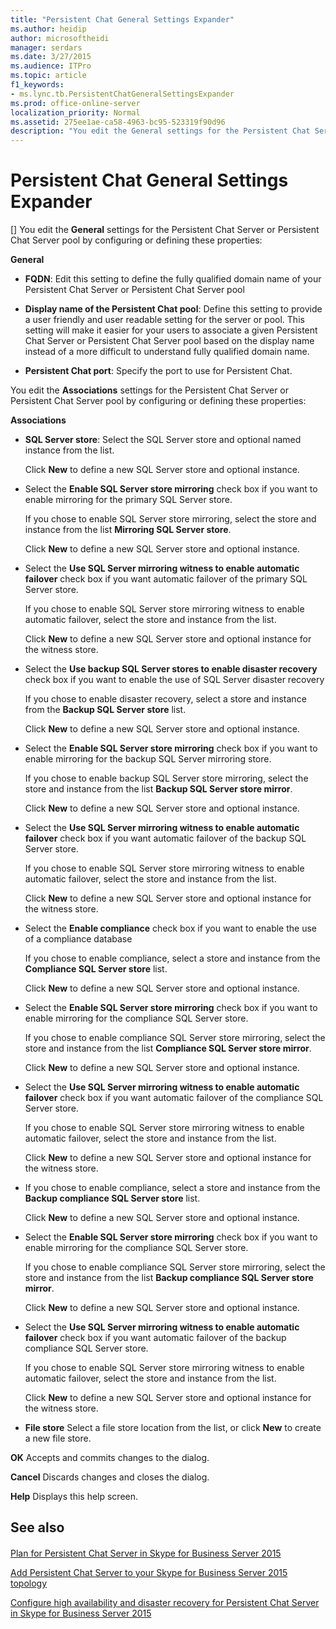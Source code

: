 ```yaml
---
title: "Persistent Chat General Settings Expander"
ms.author: heidip
author: microsoftheidi
manager: serdars
ms.date: 3/27/2015
ms.audience: ITPro
ms.topic: article
f1_keywords:
- ms.lync.tb.PersistentChatGeneralSettingsExpander
ms.prod: office-online-server
localization_priority: Normal
ms.assetid: 275ee1ae-ca58-4963-bc95-523319f90d96
description: "You edit the General settings for the Persistent Chat Server or Persistent Chat Server pool by configuring or defining these properties:"
---
```


# Persistent Chat General Settings Expander
[]
You edit the **General** settings for the Persistent Chat Server or Persistent Chat Server pool by configuring or defining these properties:
  
 **General**
  
- **FQDN**: Edit this setting to define the fully qualified domain name of your Persistent Chat Server or Persistent Chat Server pool
    
- **Display name of the Persistent Chat pool**: Define this setting to provide a user friendly and user readable setting for the server or pool. This setting will make it easier for your users to associate a given Persistent Chat Server or Persistent Chat Server pool based on the display name instead of a more difficult to understand fully qualified domain name.
    
- **Persistent Chat port**: Specify the port to use for Persistent Chat.
    
You edit the **Associations** settings for the Persistent Chat Server or Persistent Chat Server pool by configuring or defining these properties:
  
 **Associations**
  
- **SQL Server store**: Select the SQL Server store and optional named instance from the list.
    
    Click **New** to define a new SQL Server store and optional instance.
    
- Select the **Enable SQL Server store mirroring** check box if you want to enable mirroring for the primary SQL Server store.
    
    If you chose to enable SQL Server store mirroring, select the store and instance from the list **Mirroring SQL Server store**.
    
    Click **New** to define a new SQL Server store and optional instance.
    
- Select the **Use SQL Server mirroring witness to enable automatic failover** check box if you want automatic failover of the primary SQL Server store.
    
    If you chose to enable SQL Server store mirroring witness to enable automatic failover, select the store and instance from the list.
    
    Click **New** to define a new SQL Server store and optional instance for the witness store.
    
- Select the **Use backup SQL Server stores to enable disaster recovery** check box if you want to enable the use of SQL Server disaster recovery
    
    If you chose to enable disaster recovery, select a store and instance from the **Backup SQL Server store** list.
    
    Click **New** to define a new SQL Server store and optional instance.
    
- Select the **Enable SQL Server store mirroring** check box if you want to enable mirroring for the backup SQL Server mirroring store.
    
    If you chose to enable backup SQL Server store mirroring, select the store and instance from the list **Backup SQL Server store mirror**.
    
    Click **New** to define a new SQL Server store and optional instance.
    
- Select the **Use SQL Server mirroring witness to enable automatic failover** check box if you want automatic failover of the backup SQL Server store.
    
    If you chose to enable SQL Server store mirroring witness to enable automatic failover, select the store and instance from the list.
    
    Click **New** to define a new SQL Server store and optional instance for the witness store.
    
- Select the **Enable compliance** check box if you want to enable the use of a compliance database
    
    If you chose to enable compliance, select a store and instance from the **Compliance SQL Server store** list.
    
    Click **New** to define a new SQL Server store and optional instance.
    
- Select the **Enable SQL Server store mirroring** check box if you want to enable mirroring for the compliance SQL Server store.
    
    If you chose to enable compliance SQL Server store mirroring, select the store and instance from the list **Compliance SQL Server store mirror**.
    
    Click **New** to define a new SQL Server store and optional instance.
    
- Select the **Use SQL Server mirroring witness to enable automatic failover** check box if you want automatic failover of the compliance SQL Server store.
    
    If you chose to enable SQL Server store mirroring witness to enable automatic failover, select the store and instance from the list.
    
    Click **New** to define a new SQL Server store and optional instance for the witness store.
    
- If you chose to enable compliance, select a store and instance from the **Backup compliance SQL Server store** list.
    
    Click **New** to define a new SQL Server store and optional instance.
    
- Select the **Enable SQL Server store mirroring** check box if you want to enable mirroring for the compliance SQL Server store.
    
    If you chose to enable compliance SQL Server store mirroring, select the store and instance from the list **Backup compliance SQL Server store mirror**.
    
    Click **New** to define a new SQL Server store and optional instance.
    
- Select the **Use SQL Server mirroring witness to enable automatic failover** check box if you want automatic failover of the backup compliance SQL Server store.
    
    If you chose to enable SQL Server store mirroring witness to enable automatic failover, select the store and instance from the list.
    
    Click **New** to define a new SQL Server store and optional instance for the witness store.
    
- **File store** Select a file store location from the list, or click **New** to create a new file store.
    
 **OK** Accepts and commits changes to the dialog.
  
 **Cancel** Discards changes and closes the dialog.
  
 **Help** Displays this help screen.
  
## See also

#### 

[Plan for Persistent Chat Server in Skype for Business Server 2015](../../plan-your-deployment/persistent-chat-server/persistent-chat-server.md)
  
[Add Persistent Chat Server to your Skype for Business Server 2015 topology](../../deploy-1/deploy-persistent-chat-server/add-persistent-chat-server.md)
  
[Configure high availability and disaster recovery for Persistent Chat Server in Skype for Business Server 2015](../../deploy-1/deploy-persistent-chat-server/configure-hadr-for-persistent-chat.md)

